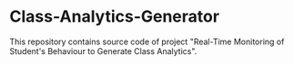 # Class-Analytics-Generator
This repository contains source code of project "Real-Time Monitoring of Student's Behaviour to Generate Class Analytics".
